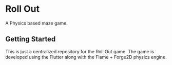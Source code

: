 # Roll Out

A Physics based maze game.

## Getting Started

This is just a centralized repository for the Roll Out game. 
The game is developed using the Flutter along with the Flame + Forge2D physics engine.
